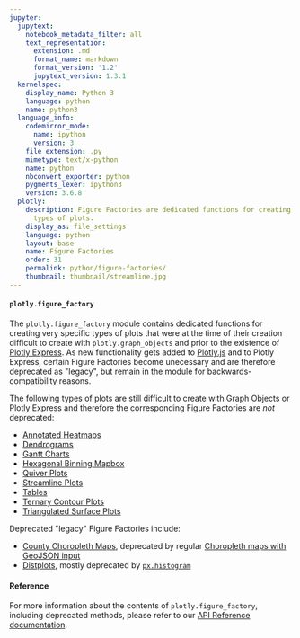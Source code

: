 ```yaml
---
jupyter:
  jupytext:
    notebook_metadata_filter: all
    text_representation:
      extension: .md
      format_name: markdown
      format_version: '1.2'
      jupytext_version: 1.3.1
  kernelspec:
    display_name: Python 3
    language: python
    name: python3
  language_info:
    codemirror_mode:
      name: ipython
      version: 3
    file_extension: .py
    mimetype: text/x-python
    name: python
    nbconvert_exporter: python
    pygments_lexer: ipython3
    version: 3.6.8
  plotly:
    description: Figure Factories are dedicated functions for creating very specific
      types of plots.
    display_as: file_settings
    language: python
    layout: base
    name: Figure Factories
    order: 31
    permalink: python/figure-factories/
    thumbnail: thumbnail/streamline.jpg
---
```


#### `plotly.figure_factory`

The `plotly.figure_factory` module contains dedicated functions for creating very specific types of plots that were at the time of their creation difficult to create with `plotly.graph_objects` and prior to the existence of [Plotly Express](/python/plotly-express/). As new functionality gets added to [Plotly.js](https://plotly.com/javascript/) and to Plotly Express, certain Figure Factories become unecessary and are therefore deprecated as "legacy", but remain in the module for backwards-compatibility reasons.

The following types of plots are still difficult to create with Graph Objects or Plotly Express and therefore the corresponding Figure Factories are *not* deprecated:

  * [Annotated Heatmaps](/python/annotated-heatmap/)
  * [Dendrograms](/python/dendrogram/)
  * [Gantt Charts](/python/gantt/)
  * [Hexagonal Binning Mapbox](/python/hexbin-mapbox/)
  * [Quiver Plots](/python/quiver-plots/)
  * [Streamline Plots](/python/streamline-plots/)
  * [Tables](/python/figure-factory-table/)
  * [Ternary Contour Plots](/python/ternary-contour/)
  * [Triangulated Surface Plots](/python/trisurf/)

Deprecated "legacy" Figure Factories include:

  * [County Choropleth Maps](/python/county-choropleth/), deprecated by regular [Choropleth maps with GeoJSON input](/python/choropleth-maps/)
  * [Distplots](/python/distplot/), mostly deprecated by [`px.histogram`](/python/histograms/)

#### Reference

For more information about the contents of `plotly.figure_factory`, including deprecated methods, please refer to our [API Reference documentation](https://plotly.com/python-api-reference/plotly.figure_factory.html).